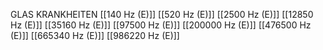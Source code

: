 GLAS KRANKHEITEN
[[140 Hz (E)]]
[[520 Hz (E)]]
[[2500 Hz (E)]]
[[12850 Hz (E)]]
[[35160 Hz (E)]]
[[97500 Hz (E)]]
[[200000 Hz (E)]]
[[476500 Hz (E)]]
[[665340 Hz (E)]]
[[986220 Hz (E)]]